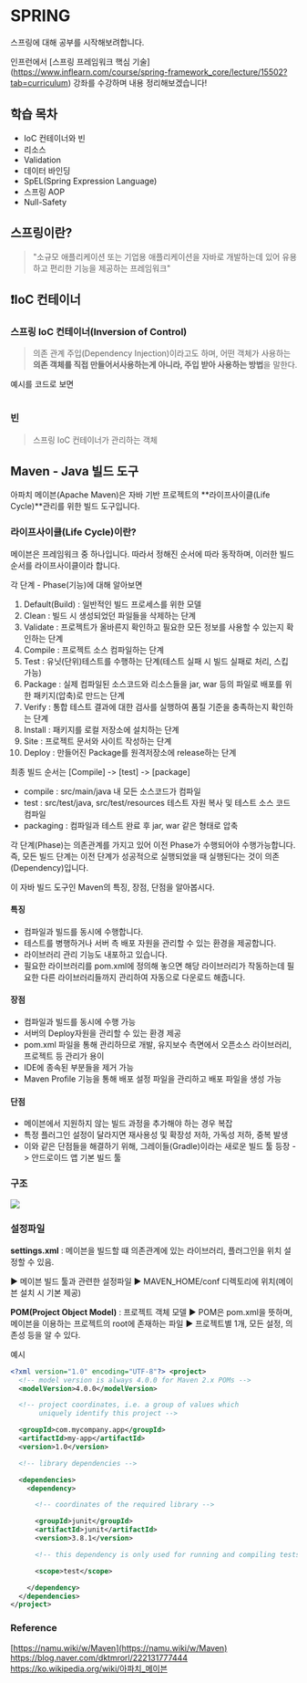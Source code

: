 # SPRING

스프링에 대해 공부를 시작해보려합니다.

인프런에서 [스프링 프레임워크 핵심 기술] (https://www.inflearn.com/course/spring-framework_core/lecture/15502?tab=curriculum) 강좌를 수강하며 내용 정리해보겠습니다!

## 학습 목차
- IoC 컨테이너와 빈
- 리소스
- Validation
- 데이터 바인딩
- SpEL(Spring Expression Language)
- 스프링 AOP
- Null-Safety

## 스프링이란?
> "소규모 애플리케이션 또는 기업용 애플리케이션을 자바로 개발하는데 있어 유용하고 편리한 기능을 제공하는 프레임워크"

## ❗️IoC 컨테이너

### 스프링 IoC 컨테이너(Inversion of Control)

> 의존 관계 주입(Dependency Injection)이라고도 하며, 어떤 객체가 사용하는 **의존 객체를 직접 만들어서사용하는게 아니라, 주입 받아 사용하는 방법**을 말한다.

예시를 코드로 보면

```java #문법 표시

```

### 빈

> 스프링 IoC 컨테이너가 관리하는 객체


## Maven - Java 빌드 도구

아파치 메이븐(Apache Maven)은 자바 기반 프로젝트의 **라이프사이클(Life Cycle)**관리를 위한 빌드 도구입니다.

### 라이프사이클(Life Cycle)이란?

메이븐은 프레임워크 중 하나입니다. 따라서 정해진 순서에 따라 동작하며, 이러한 빌드 순서를 라이프사이클이라 합니다.

각 단계 - Phase(기능)에 대해 알아보면

1. Default(Build) : 일반적인 빌드 프로세스를 위한 모델
2. Clean : 빌드 시 생성되었던 파일들을 삭제하는 단계
3. Validate : 프로젝트가 올바른지 확인하고 필요한 모든 정보를 사용할 수 있는지 확인하는 단계
4. Compile : 프로젝트 소스 컴파일하는 단계
5. Test : 유닛(단위)테스트를 수행하는 단계(테스트 실패 시 빌드 실패로 처리, 스킵 가능)
6. Package : 실제 컴파일된 소스코드와 리소스들을 jar, war 등의 파일로 배포를 위한 패키지(압축)로 만드는 단계
7. Verify : 통합 테스트 결과에 대한 검사를 실행하여 품질 기준을 충족하는지 확인하는 단계
8. Install : 패키지를 로컬 저장소에 설치하는 단계
9. Site : 프로젝트 문서와 사이트 작성하는 단계
10. Deploy : 만들어진 Package를 원격저장소에 release하는 단계

최종 빌드 순서는 [Compile] -> [test] -> [package]
- compile : src/main/java 내 모든 소스코드가 컴파일
- test : src/test/java, src/test/resources 테스트 자원 복사 및 테스트 소스 코드 컴파일
- packaging : 컴파일과 테스트 완료 후 jar, war 같은 형태로 압축

각 단계(Phase)는 의존관계를 가지고 있어 이전 Phase가 수행되어야 수행가능합니다. 즉, 모든 빌드 단계는 이전 단계가 성공적으로 실행되었을 때 실행된다는 것이 의존(Dependency)입니다.

이 자바 빌드 도구인 Maven의 특징, 장점, 단점을 알아봅시다.

#### 특징

- 컴파일과 빌드를 동시에 수행합니다.
- 테스트를 병행하거나 서버 측 배포 자원을 관리할 수 있는 환경을 제공합니다.
- 라이브러리 관리 기능도 내포하고 있습니다.
- 필요한 라이브러리를 pom.xml에 정의해 놓으면 해당 라이브러리가 작동하는데 필요한 다른 라이브러리들까지 관리하여 자동으로 다운로드 해줍니다.

#### 장점

- 컴파일과 빌드를 동시에 수행 가능
- 서버의 Deploy자원을 관리할 수 있는 환경 제공
- pom.xml 파일을 통해 관리하므로 개발, 유지보수 측면에서 오픈소스 라이브러리, 프로젝트 등 관리가 용이
- IDE에 종속된 부분들을 제거 가능
- Maven Profile 기능을 통해 배포 설정 파일을 관리하고 배포 파일을 생성 가능

#### 단점

- 메이븐에서 지원하지 않는 빌드 과정을 추가해야 하는 경우 복잡
- 특정 플러그인 설정이 달라지면 재사용성 및 확장성 저하, 가독성 저하, 중복 발생
- 이와 같은 단점들을 해결하기 위해, 그레이들(Gradle)이라는 새로운 빌드 툴 등장 -> 안드로이드 앱 기본 빌드 툴

### 구조

![](https://images.velog.io/images/bbak_joon/post/aadc0022-11de-430b-934b-ef566c5fb4e2/image.png)

### 설정파일

**settings.xml** : 메이븐을 빌드할 떄 의존관계에 있는 라이브러리, 플러그인을 위치 설정할 수 있음.

▶︎ 메이븐 빌드 툴과 관련한 설정파일
▶︎ MAVEN_HOME/conf 디렉토리에 위치(메이븐 설치 시 기본 제공)

**POM(Project Object Model)** : 프로젝트 객체 모델
▶︎ POM은 pom.xml을 뜻하며, 메이븐을 이용하는 프로젝트의 root에 존재하는 파일
▶︎ 프로젝트별 1개, 모든 설정, 의존성 등을 알 수 있다.

예시
```xml
<?xml version="1.0" encoding="UTF-8"?> <project>
  <!-- model version is always 4.0.0 for Maven 2.x POMs -->
  <modelVersion>4.0.0</modelVersion>

  <!-- project coordinates, i.e. a group of values which
       uniquely identify this project -->

  <groupId>com.mycompany.app</groupId>
  <artifactId>my-app</artifactId>
  <version>1.0</version>

  <!-- library dependencies -->

  <dependencies>
    <dependency>

      <!-- coordinates of the required library -->

      <groupId>junit</groupId>
      <artifactId>junit</artifactId>
      <version>3.8.1</version>

      <!-- this dependency is only used for running and compiling tests -->

      <scope>test</scope>

    </dependency>
  </dependencies>
</project>
```



### Reference

[https://namu.wiki/w/Maven](https://namu.wiki/w/Maven)
https://blog.naver.com/dktmrorl/222131777444
https://ko.wikipedia.org/wiki/아파치_메이븐

